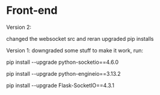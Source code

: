 # Front-end

Version 2:

changed the websocket src and reran upgraded pip installs

Version 1:
downgraded some stuff to make it work, run:

  pip install --upgrade python-socketio==4.6.0
  
  pip install --upgrade python-engineio==3.13.2
  
  pip install --upgrade Flask-SocketIO==4.3.1
